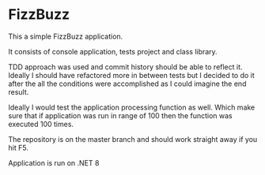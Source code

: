 
# FizzBuzz

This a simple FizzBuzz application.

It consists of console application, tests project and class library.

TDD approach was used and commit history should be able to reflect it. Ideally I should have refactored more in between tests but I decided to do it after the all the conditions were accomplished as I could imagine the end result.

Ideally I would test the application processing function as well. Which make sure that if application was run in range of 100 then the function was executed 100 times.

The repository is on the master branch and should work straight away if you hit F5.

Application is run on .NET 8
